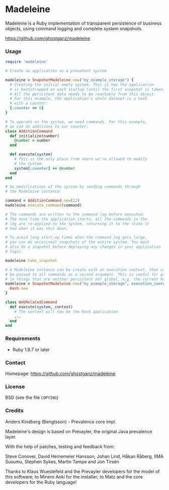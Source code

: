 # Madeleine

Madeleine is a Ruby implementation of transparent persistence of business
objects, using command logging and complete system snapshots.

https://github.com/ghostganz/madeleine

### Usage

```ruby
require 'madeleine'

# Create an application as a prevalent system

madeleine = SnapshotMadeleine.new("my_example_storage") {
  # Creating the initial empty system. This is how the application
  # is bootstrapped on each startup (until the first snapshot is taken).
  # All the persistent data needs to be reachable from this object.
  # For this example, the application's whole dataset is a hash
  # with a counter:
  {:counter => 0}
}

# To operate on the system, we need commands. For this example,
# we can do additions to our counter:
class AdditionCommand
  def initialize(number)
    @number = number
  end

  def execute(system)
    # This is the only place from where we're allowed to modify
    # the system.
    system[:counter] += @number
  end
end

# Do modifications of the system by sending commands through
# the Madeleine instance:

command = AdditionCommand.new(12)
madeleine.execute_command(command)

# The commands are written to the command log before executed.
# The next time the application starts, all the commands in the
# log are re-applied to the system, returning it to the state it
# had when it was shut down.

# To avoid long start-up times when the command log gets large,
# you can do occasional snapshots of the entire system. You must
# also do a snapshot before deploying any changes in your application
# logic.

madeleine.take_snapshot

# A Madeleine instance can be create with an execution context, that will
# be passed to all commands as a second argument. This is useful for passing
# in things that are neither persistent nor global, e.g. the current Rack application.
madeleine = SnapshotMadeleine.new("my_example_storage", execution_context: rack_app) {
  Hash.new
}

class WebRelatedCommand
  def execute(system, context)
    # The context will now be the Rack application
    ...
  end
end
```

### Requirements

* Ruby 1.8.7 or later

### Contact

Homepage: https://github.com/ghostganz/madeleine

### License

BSD (see the file ```COPYING```)

### Credits

Anders Kindberg (Bengtsson) - Prevalence core impl.

Madeleine's design is based on Prevayler, the original Java
prevalence layer.

With the help of patches, testing and feedback from:

Steve Conover, David Heinemeier Hansson, Johan Lind, Håkan Råberg,
IIMA Susumu, Stephen Sykes, Martin Tampe and Jon Tirsén

Thanks to Klaus Wuestefeld and the Prevayler developers for the
model of this software; to Minero Aoki for the installer; to Matz and
the core developers for the Ruby language!

